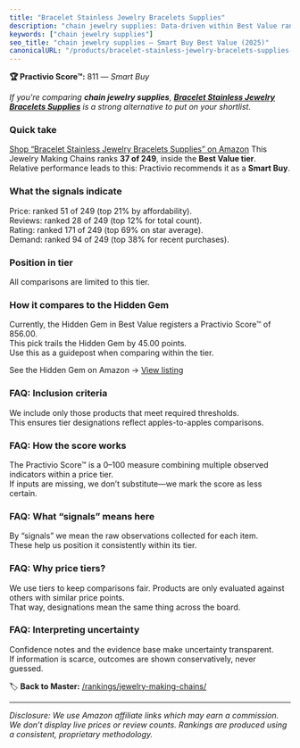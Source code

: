 ```yaml
---
title: "Bracelet Stainless Jewelry Bracelets Supplies"
description: "chain jewelry supplies: Data-driven within Best Value ranking using the Practivio Score™. Positioned by quality, value, demand, findability, momentum."
keywords: ["chain jewelry supplies"]
seo_title: "chain jewelry supplies — Smart Buy Best Value (2025)"
canonicalURL: "/products/bracelet-stainless-jewelry-bracelets-supplies-B091CMN1BW/"
---
```


**🏆 Practivio Score™:** 811 — _Smart Buy_


*If you're comparing **chain jewelry supplies**, **[Bracelet Stainless Jewelry Bracelets Supplies](https://www.amazon.com/dp/B091CMN1BW?tag=practivio-20)** is a strong alternative to put on your shortlist.*
### Quick take
[Shop “Bracelet Stainless Jewelry Bracelets Supplies” on Amazon](https://www.amazon.com/dp/B091CMN1BW?tag=practivio-20)
This Jewelry Making Chains ranks **37 of 249**, inside the **Best Value tier**.  
Relative performance leads to this: Practivio recommends it as a **Smart Buy**.

### What the signals indicate
Price: ranked 51 of 249 (top 21% by affordability).  
Reviews: ranked 28 of 249 (top 12% for total count).  
Rating: ranked 171 of 249 (top 69% on star average).  
Demand: ranked 94 of 249 (top 38% for recent purchases).

### Position in tier
All comparisons are limited to this tier.

### How it compares to the Hidden Gem
Currently, the Hidden Gem in Best Value registers a Practivio Score™ of 856.00.  
This pick trails the Hidden Gem by 45.00 points.  
Use this as a guidepost when comparing within the tier.  

See the Hidden Gem on Amazon → [View listing](https://www.amazon.com/dp/B07DMMBY85?tag=practivio-20)

### FAQ: Inclusion criteria
We include only those products that meet required thresholds.  
This ensures tier designations reflect apples-to-apples comparisons.

### FAQ: How the score works
The Practivio Score™ is a 0–100 measure combining multiple observed indicators within a price tier.  
If inputs are missing, we don’t substitute—we mark the score as less certain.

### FAQ: What “signals” means here
By “signals” we mean the raw observations collected for each item.  
These help us position it consistently within its tier.

### FAQ: Why price tiers?
We use tiers to keep comparisons fair. Products are only evaluated against others with similar price points.  
That way, designations mean the same thing across the board.

### FAQ: Interpreting uncertainty
Confidence notes and the evidence base make uncertainty transparent.  
If information is scarce, outcomes are shown conservatively, never guessed.


🏷️ **Back to Master:** [/rankings/jewelry-making-chains/](/rankings/jewelry-making-chains/)

---
_Disclosure: We use Amazon affiliate links which may earn a commission. We don’t display live prices or review counts. Rankings are produced using a consistent, proprietary methodology._
